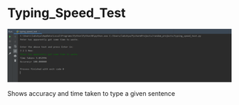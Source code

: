 # Typing_Speed_Test
<img src='https://github.com/LakshitSankhla/Typing_Speed_Test/blob/main/typing_speed_test.PNG'>
<p>Shows accuracy and time taken to type a given sentence</p>
